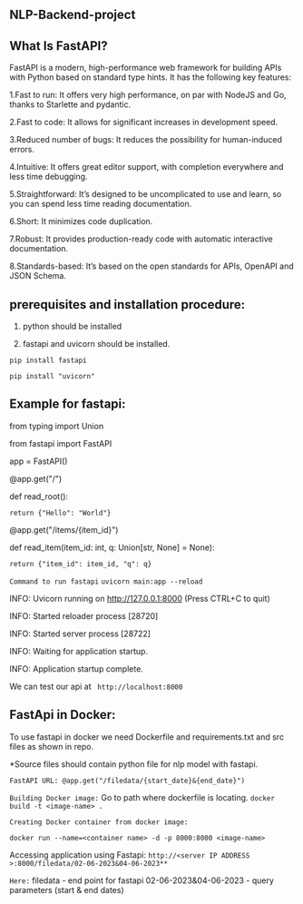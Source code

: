 ## NLP-Backend-project
## What Is FastAPI?
FastAPI is a modern, high-performance web framework for building APIs with Python based on standard type hints. It has the following key features:

1.Fast to run: It offers very high performance, on par with NodeJS and Go, thanks to Starlette and pydantic.

2.Fast to code: It allows for significant increases in development speed.

3.Reduced number of bugs: It reduces the possibility for human-induced errors.

4.Intuitive: It offers great editor support, with completion everywhere and less time debugging.

5.Straightforward: It’s designed to be uncomplicated to use and learn, so you can spend less time reading documentation.

6.Short: It minimizes code duplication.

7.Robust: It provides production-ready code with automatic interactive documentation.

8.Standards-based: It’s based on the open standards for APIs, OpenAPI and JSON Schema.

## prerequisites and installation procedure:

1. python should be installed

3. fastapi and uvicorn should be installed.
 
 `pip install fastapi`
 
 `pip install "uvicorn"`
 
## Example for fastapi:

from typing import Union

from fastapi import FastAPI

app = FastAPI()

@app.get("/")

def read_root():

    return {"Hello": "World"}

@app.get("/items/{item_id}")

def read_item(item_id: int, q: Union[str, None] = None):

    return {"item_id": item_id, "q": q}
    
`Command to run fastapi`
`uvicorn main:app --reload`
 

INFO:     Uvicorn running on http://127.0.0.1:8000 (Press CTRL+C to quit)

INFO:     Started reloader process [28720]

INFO:     Started server process [28722]

INFO:     Waiting for application startup.

INFO:     Application startup complete.

We can test our api at ` http://localhost:8000`

## FastApi in Docker:

To use fastapi in docker we need Dockerfile and requirements.txt and src files as shown in repo.

*Source files should contain python file for nlp model with fastapi.

`FastAPI URL: @app.get("/filedata/{start_date}&{end_date}")`

`Building Docker image:`
Go to path where dockerfile is locating.
`docker build -t <image-name> .`

`Creating Docker container from docker image:`
 
 `docker run --name=<container name> -d -p 8000:8000 <image-name>`
 
 Accessing application using Fastapi:
 `http://<server IP ADDRESS >:8000/filedata/02-06-2023&04-06-2023**`
 
 `Here:`
 filedata - end point for fastapi
 02-06-2023&04-06-2023 -  query parameters (start & end dates)
 
 
